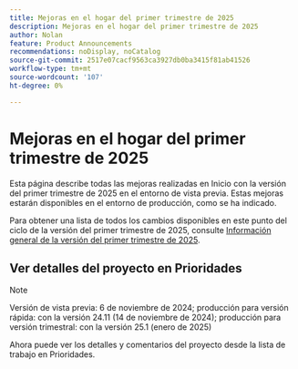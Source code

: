 ```yaml
---
title: Mejoras en el hogar del primer trimestre de 2025
description: Mejoras en el hogar del primer trimestre de 2025
author: Nolan
feature: Product Announcements
recommendations: noDisplay, noCatalog
source-git-commit: 2517e07cacf9563ca3927db0ba3415f81ab41526
workflow-type: tm+mt
source-wordcount: '107'
ht-degree: 0%

---
```


# Mejoras en el hogar del primer trimestre de 2025

Esta página describe todas las mejoras realizadas en Inicio con la versión del primer trimestre de 2025 en el entorno de vista previa. Estas mejoras estarán disponibles en el entorno de producción, como se ha indicado.

Para obtener una lista de todos los cambios disponibles en este punto del ciclo de la versión del primer trimestre de 2025, consulte [Información general de la versión del primer trimestre de 2025](/help/quicksilver/product-announcements/product-releases/25-q1-release-activity/25-q1-release-overview.md).

## Ver detalles del proyecto en Prioridades

>[!NOTE]
>
>Versión de vista previa: 6 de noviembre de 2024; producción para versión rápida: con la versión 24.11 (14 de noviembre de 2024); producción para versión trimestral: con la versión 25.1 (enero de 2025)

Ahora puede ver los detalles y comentarios del proyecto desde la lista de trabajo en Prioridades.

<!--For more information, see [View project and task details in the Priorities worklist](/help/quicksilver/workfront-basics/priorities/view-task-project-details.md).-->
